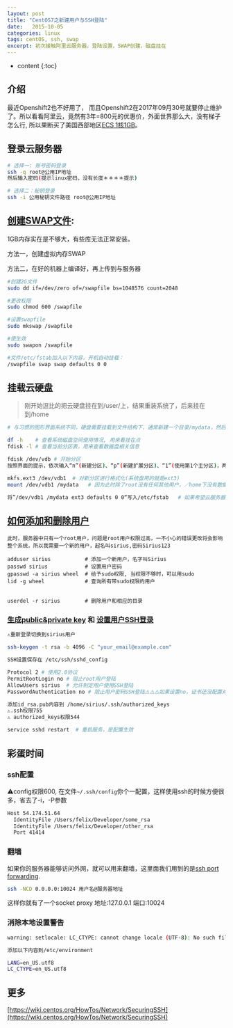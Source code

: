 ```yaml
---
layout: post
title: "CentOS7之新建用户与SSH登陆"
date:   2015-10-05
categories: linux
tags: centOS, ssh, swap
excerpt: 初次接触阿里云服务器，登陆设置，SWAP创建，磁盘挂在
---
```


* content
{:toc}

## 介绍

最近Openshift2也不好用了， 而且Openshift2在2017年09月30号就要停止维护了。所以看看阿里云，竟然有3年=800元的优惠价，外面世界那么大，没有梯子怎么行, 所以果断买了美国西部地区[ECS 1核1GB](https://promotion.aliyun.com/ntms/act/ambassador/sharetouser.html?userCode=c2dmplih&utm_source=c2dmplih)。

## 登录云服务器
```sh
# 选择一: 账号密码登录
ssh -q root@公用IP地址
然后输入密码(提示linux密码，没有长度＊＊＊＊提示)

# 选择二：秘钥登录
ssh -i 公用秘钥文件路径 root@公用IP地址
```

## [创建SWAP文件](https://www.centos.org/docs/5/html/Deployment_Guide-en-US/s1-swap-adding.html):

1GB内存实在是不够大，有些库无法正常安装。

方法一，创建虚拟内存SWAP

方法二，在好的机器上编译好，再上传到与服务器

```sh
#创建2G文件
sudo dd if=/dev/zero of=/swapfile bs=1048576 count=2048

#更改权限
sudo chmod 600 /swapfile

#设置swapfile
sudo mkswap /swapfile

#使生效
sudo swapon /swapfile

#文件/etc/fstab加入以下内容，开机自动挂载：
/swapfile swap swap defaults 0 0
```

## 挂载云硬盘
>刚开始逗比的把云硬盘挂在到/user/上，结果重装系统了，后来挂在到/home

```sh
# 与习惯的图形界面系统不同，硬盘需要挂载到文件结构下，通常新建一个目录/mydata，然后将硬盘挂载到/mydata下面

df -h    # 查看系统磁盘空间使用情况, 用来看挂在点
fdisk -l # 查看当前分区表，用来查看数据盘相关信息

fdisk /dev/vdb # 开始分区
按照界面的提示，依次输入“n”(新建分区)、“p”(新建扩展分区)、“1”(使用第1个主分区)，两次回车(使用默认配置)，输入“w”(保存分区表)，开始分区

mkfs.ext3 /dev/vdb1  # 对新分区进行格式化(系统盘用的就是ext3)
mount /dev/vdb1 /mydata   # 因为此时除了root没有任何其他用户，／home下没有数据

将”/dev/vdb1 /mydata ext3 defaults 0 0“写入/etc/fstab   # 如果希望云服务器在重启或开机时能自动挂载数据盘
```    

## [如何添加和删除用户](https://www.digitalocean.com/community/tutorials/how-to-add-and-delete-users-on-a-centos-7-server)

    此时，服务器中只有一个root用户，问题是root用户权限过高，一不小心的错误更改将会影响整个系统，所以我需要一个新的用户，起名叫sirius,密码Sirius123

    adduser sirius           # 添加一个新用户，名字叫Sirius
    passwd sirius            # 设置用户密码
    gpasswd -a sirius wheel  # 给予sudo权限, 当权限不够时，可以用sudo
    lid -g wheel             # 查询所有带sudo权限的用户


    userdel -r sirius        # 删除用户和相应的目录

### [生成public&private key](https://help.github.com/articles/generating-a-new-ssh-key-and-adding-it-to-the-ssh-agent/) 和 [设置用户SSH登录](https://wiki.centos.org/HowTos/Network/SecuringSSH)

```sh
⚠️重新登录切换到sirius用户

ssh-keygen -t rsa -b 4096 -C "your_email@example.com"

SSH设置保存在 /etc/ssh/sshd_config

Protocol 2 # 使用2.0协议    
PermitRootLogin no # 阻止root用户登陆
AllowUsers sirius  # 允许制定用户使用SSH登陆
PasswordAuthentication no # 阻止用户密码SSH登陆⚠️⚠️⚠️如果设置no，证书还没配置对，你就登陆不上了，哈哈?‍♂️

添加id_rsa.pub内容到 /home/sirius/.ssh/authorized_keys
⚠️.ssh权限755
⚠️ authorized_keys权限544

service sshd restart  # 重启服务，是配置生效
```

## 彩蛋时间
### ssh配置
⚠️config权限600, 在文件`~/.ssh/config`你个一配置，这样使用ssh的时候方便很多，省去了-i，-P参数

```sh
Host 54.174.51.64
  IdentityFile /Users/felix/Developer/some_rsa
  IdentityFile /Users/felix/Developer/other_rsa
  Port 41414
```

### 翻墙
如果你的服务器能够访问外网，就可以用来翻墙，这里面我们用到的是[ssh port forwarding](https://www.bitvise.com/port-forwarding).

```sh
ssh -NCD 0.0.0.0:10024 用户名@服务器地址
```

这样你就有了一个socket proxy 地址:127.0.0.1 端口:10024

### 消除本地设置警告
```sh
warning: setlocale: LC_CTYPE: cannot change locale (UTF-8): No such file or directory

添加以下内容到/etc/environment

LANG=en_US.utf8
LC_CTYPE=en_US.utf8
```

## 更多
[https://wiki.centos.org/HowTos/Network/SecuringSSH](https://wiki.centos.org/HowTos/Network/SecuringSSH)<br/>
